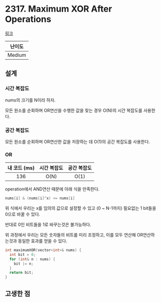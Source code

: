 # 2317. Maximum XOR After Operations

[링크](https://leetcode.com/problems/maximum-xor-after-operations/)

| 난이도 |
| :----: |
| Medium |

## 설계

### 시간 복잡도

nums의 크기를 N이라 하자.

모든 원소를 순회하며 OR연산을 수행한 값을 찾는 경우 O(N)의 시간 복잡도를 사용한다.

### 공간 복잡도

모든 원소를 순회하며 OR연산한 값을 저장하는 데 O(1)의 공간 복잡도를 사용한다.

### OR

| 내 코드 (ms) | 시간 복잡도 | 공간 복잡도 |
| :----------: | :---------: | :---------: |
|     136      |    O(N)     |    O(1)     |

operation에서 AND연산 때문에 아래 식을 만족한다.

```cpp
nums[i] & (nums[i]^x) <= nums[i]
```

위 식에서 우리는 x를 임의의 값으로 설정할 수 있고 (0 ~ N-1까지) 필요없는 1 bit들을 0으로 바꿀 수 있다.

반대로 0인 비트들을 1로 바꾸는것은 불가능하다.

위 과정에서 우리는 모든 숫자들의 비트를 미리 조정하고, 이를 모두 연산해 OR연산하는것과 동일한 효과를 얻을 수 있다.

```cpp
int maximumXOR(vector<int>& nums) {
  int bit = 0;
  for (int& n : nums) {
    bit |= n;
  }
  return bit;
}
```

## 고생한 점
